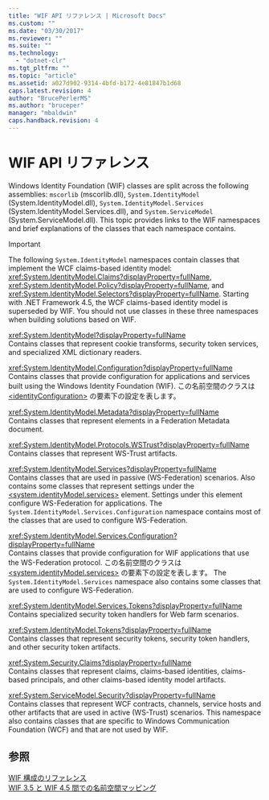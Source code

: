 ```yaml
---
title: "WIF API リファレンス | Microsoft Docs"
ms.custom: ""
ms.date: "03/30/2017"
ms.reviewer: ""
ms.suite: ""
ms.technology: 
  - "dotnet-clr"
ms.tgt_pltfrm: ""
ms.topic: "article"
ms.assetid: a027d902-9314-4bfd-b172-4e81847b1d68
caps.latest.revision: 4
author: "BrucePerlerMS"
ms.author: "bruceper"
manager: "mbaldwin"
caps.handback.revision: 4
---
```

# WIF API リファレンス
Windows Identity Foundation \(WIF\) classes are split across the following assemblies: `mscorlib` \(mscorlib.dll\), `System.IdentityModel` \(System.IdentityModel.dll\), `System.IdentityModel.Services` \(System.IdentityModel.Services.dll\), and `System.ServiceModel` \(System.ServiceModel.dll\).  This topic provides links to the WIF namespaces and brief explanations of the classes that each namespace contains.  
  
> [!IMPORTANT]
>  The following `System.IdentityModel` namespaces contain classes that implement the WCF claims\-based identity model: <xref:System.IdentityModel.Claims?displayProperty=fullName>, <xref:System.IdentityModel.Policy?displayProperty=fullName>, and <xref:System.IdentityModel.Selectors?displayProperty=fullName>.  Starting with .NET Framework 4.5, the WCF claims\-based identity model is superseded by WIF.  You should not use classes in these three namespaces when building solutions based on WIF.  
  
 <xref:System.IdentityModel?displayProperty=fullName>  
 Contains classes that represent cookie transforms, security token services, and specialized XML dictionary readers.  
  
 <xref:System.IdentityModel.Configuration?displayProperty=fullName>  
 Contains classes that provide configuration for applications and services built using the Windows Identity Foundation \(WIF\).  この名前空間のクラスは [\<identityConfiguration\>](../../../docs/framework/configure-apps/file-schema/windows-identity-foundation/identityconfiguration.md) の要素下の設定を表します。  
  
 <xref:System.IdentityModel.Metadata?displayProperty=fullName>  
 Contains classes that represent elements in a Federation Metadata document.  
  
 <xref:System.IdentityModel.Protocols.WSTrust?displayProperty=fullName>  
 Contains classes that represent WS\-Trust artifacts.  
  
 <xref:System.IdentityModel.Services?displayProperty=fullName>  
 Contains classes that are used in passive \(WS\-Federation\) scenarios.  Also contains some classes that represent settings under the [\<system.identityModel.services\>](../../../docs/framework/configure-apps/file-schema/windows-identity-foundation/system-identitymodel-services.md) element.  Settings under this element configure WS\-Federation for applications.  The `System.IdentityModel.Services.Configuration` namespace contains most of the classes that are used to configure WS\-Federation.  
  
 <xref:System.IdentityModel.Services.Configuration?displayProperty=fullName>  
 Contains classes that provide configuration for WIF applications that use the WS\-Federation protocol.  この名前空間のクラスは [\<system.identityModel.services\>](../../../docs/framework/configure-apps/file-schema/windows-identity-foundation/system-identitymodel-services.md) の要素下の設定を表します。  The `System.IdentityModel.Services` namespace also contains some classes that are used to configure WS\-Federation.  
  
 <xref:System.IdentityModel.Services.Tokens?displayProperty=fullName>  
 Contains specialized security token handlers for Web farm scenarios.  
  
 <xref:System.IdentityModel.Tokens?displayProperty=fullName>  
 Contains classes that represent security tokens, security token handlers, and other security token artifacts.  
  
 <xref:System.Security.Claims?displayProperty=fullName>  
 Contains classes that represent claims, claims\-based identities, claims\-based principals, and other claims\-based identity model artifacts.  
  
 <xref:System.ServiceModel.Security?displayProperty=fullName>  
 Contains classes that represent WCF contracts, channels, service hosts and other artifacts that are used in active \(WS\-Trust\) scenarios.  This namespace also contains classes that are specific to Windows Communication Foundation \(WCF\) and that are not used by WIF.  
  
## 参照  
 [WIF 構成のリファレンス](../../../docs/framework/security/wif-configuration-reference.md)   
 [WIF 3.5 と WIF 4.5 間での名前空間マッピング](../../../docs/framework/security/namespace-mapping-between-wif-3-5-and-wif-4-5.md)